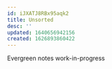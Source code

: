 ```yaml
---
id: iJXATJ8RBx95aqk2
title: Unsorted
desc: ''
updated: 1640656942156
created: 1626893860422
---
```

Evergreen notes work-in-progress